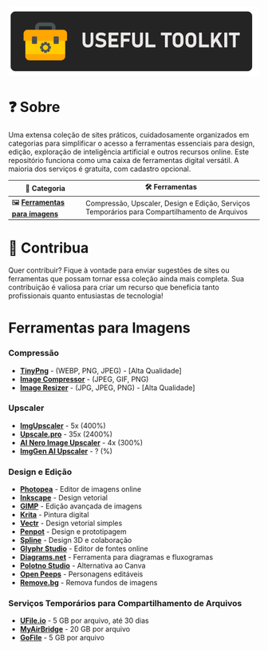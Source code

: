 <div align="center">
    <img src="../assets/logo.png">
</div>

# ❓ Sobre  
Uma extensa coleção de sites práticos, cuidadosamente organizados em categorias para simplificar o acesso a ferramentas essenciais para design, edição, exploração de inteligência artificial e outros recursos online. Este repositório funciona como uma caixa de ferramentas digital versátil. A maioria dos serviços é gratuita, com cadastro opcional.

|📂 Categoria   |🛠️ Ferramentas                                                                                                           |
|---------------|--------------------------------------------------------------------------------------------------------------------------| 
|🖼️ **[Ferramentas para imagens](#ferramentas-para-imagens)**| Compressão, Upscaler, Design e Edição, Serviços Temporários para Compartilhamento de Arquivos                                                                                                               |

# 🤝 Contribua  
Quer contribuir? Fique à vontade para enviar sugestões de sites ou ferramentas que possam tornar essa coleção ainda mais completa. Sua contribuição é valiosa para criar um recurso que beneficia tanto profissionais quanto entusiastas de tecnologia!

# Ferramentas para Imagens  

### Compressão  

- **[TinyPng](https://tinypng.com/)** - (WEBP, PNG, JPEG) - [Alta Qualidade]  
- **[Image Compressor](https://imagecompressor.com/)** - (JPEG, GIF, PNG)  
- **[Image Resizer](https://imageresizer.com/image-compressor)** - (JPG, JPEG, PNG) - [Alta Qualidade]  

### Upscaler  

- **[ImgUpscaler](https://imgupscaler.com/)** - 5x (400%)  
- **[Upscale.pro](https://upscale.pro/)** - 35x (2400%)  
- **[AI Nero Image Upscaler](https://ai.nero.com/image-upscaler)** - 4x (300%)  
- **[ImgGen AI Upscaler](https://imggen.ai/tools/upscale-image)** - ? (%)  

### Design e Edição  

- **[Photopea](https://photopea.com/)** - Editor de imagens online  
- **[Inkscape](https://inkscape.org/)** - Design vetorial  
- **[GIMP](https://gimp.org/)** - Edição avançada de imagens  
- **[Krita](https://krita.org/)** - Pintura digital  
- **[Vectr](https://vectr.com/)** - Design vetorial simples  
- **[Penpot](https://penpot.app/)** - Design e prototipagem  
- **[Spline](https://spline.design/)** - Design 3D e colaboração  
- **[Glyphr Studio](https://glyphrstudio.com/)** - Editor de fontes online  
- **[Diagrams.net](https://app.diagrams.net/)** - Ferramenta para diagramas e fluxogramas  
- **[Polotno Studio](https://studio.polotno.com/)** - Alternativa ao Canva  
- **[Open Peeps](https://www.openpeeps.com/)** - Personagens editáveis  
- **[Remove.bg](https://www.remove.bg/)** - Remova fundos de imagens  

### Serviços Temporários para Compartilhamento de Arquivos  

- **[UFile.io](https://ufile.io/)** - 5 GB por arquivo, até 30 dias  
- **[MyAirBridge](https://www.myairbridge.com/)** - 20 GB por arquivo  
- **[GoFile](https://gofile.io/)** - 5 GB por arquivo  
